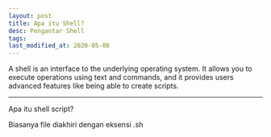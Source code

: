 ```yaml
---
layout: post
title: Apa itu Shell?
desc: Pengantar Shell
tags:
last_modified_at: 2020-05-08
---
```


  A shell is an interface to the underlying operating system. It allows you to execute operations using text and commands, and it provides users advanced features like being able to create scripts.

***

Apa itu shell script?

Biasanya file diakhiri dengan eksensi .sh
